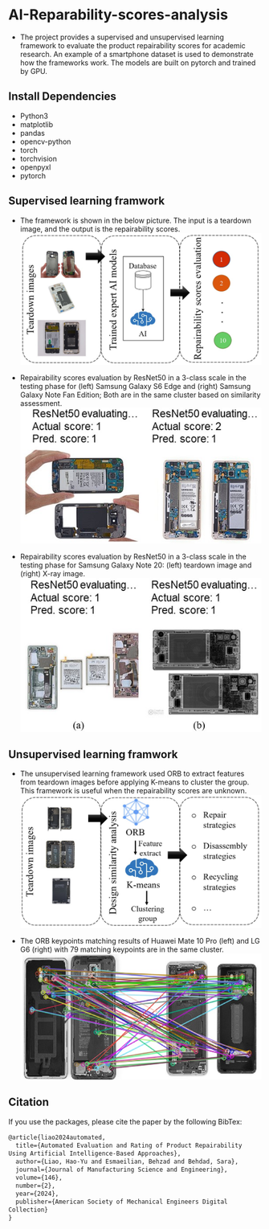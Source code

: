 # AI-Reparability-scores-analysis
* The project provides a supervised and unsupervised learning framework to evaluate the product repairability scores for academic research. An example of a smartphone dataset is used to demonstrate how the frameworks work. The models are built on pytorch and trained by GPU.

## Install Dependencies ##
* Python3
* matplotlib
* pandas
* opencv-python
* torch
* torchvision
* openpyxl
* pytorch

## Supervised learning framwork ##
* The framework is shown in the below picture. The input is a teardown image, and the output is the repairability scores.
![alt text](https://github.com/haoyuliao/AI-Reparability-scores-analysis/blob/main/Figures/Sup.jpg?raw=true)

* Repairability scores evaluation by ResNet50 in a 3-class scale in the testing phase for (left) Samsung Galaxy S6 Edge and (right) Samsung Galaxy Note Fan Edition; Both are in the same cluster based on similarity assessment.
![alt text](https://github.com/haoyuliao/AI-Reparability-scores-analysis/blob/main/Figures/RGB.jpg?raw=true)

* Repairability scores evaluation by ResNet50 in a 3-class scale in the testing phase for Samsung Galaxy Note 20: (left) teardown image and (right) X-ray image.
![alt text](https://github.com/haoyuliao/AI-Reparability-scores-analysis/blob/main/Figures/X-ray.jpg?raw=true)

## Unsupervised learning framwork ##
* The unsupervised learning framework used ORB to extract features from teardown images before applying K-means to cluster the group. This framework is useful when the repairability scores are unknown.
![alt text](https://github.com/haoyuliao/AI-Reparability-scores-analysis/blob/main/Figures/Unsup.jpg?raw=true)

* The ORB keypoints matching results of Huawei Mate 10 Pro (left) and LG G6 (right) with 79 matching keypoints are in the same cluster.
![alt text](https://github.com/haoyuliao/AI-Reparability-scores-analysis/blob/main/Figures/Cluster.jpg?raw=true)
<!---
## Trained models and dataset ##
Since the trained models and dataset are too big to upload the GitHub. Both are available by downloading the link:
[Trained models and dataset](https://uflorida-my.sharepoint.com/:f:/g/personal/haoyuliao_ufl_edu/EtKgjcOmIU1Hv-EwSLktHkQBo7D_Jlu3Da_ieYM9SREgjA?e=KLFdfC)
--->
## Citation ##
If you use the packages, please cite the paper by the following BibTex:
```
@article{liao2024automated,
  title={Automated Evaluation and Rating of Product Repairability Using Artificial Intelligence-Based Approaches},
  author={Liao, Hao-Yu and Esmaeilian, Behzad and Behdad, Sara},
  journal={Journal of Manufacturing Science and Engineering},
  volume={146},
  number={2},
  year={2024},
  publisher={American Society of Mechanical Engineers Digital Collection}
}
```
